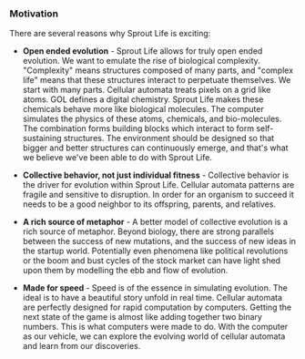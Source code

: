 ### Motivation

There are several reasons why Sprout Life is exciting:

- **Open ended evolution** - Sprout Life allows for truly open ended evolution. We want to emulate the rise of biological complexity. "Complexity" means structures composed of many parts, and "complex life" means that these structures interact to perpetuate themselves. We start with many parts. Cellular automata treats pixels on a grid like atoms. GOL defines a digital chemistry. Sprout Life makes these chemicals behave more like biological molecules. The computer simulates the physics of these atoms, chemicals, and bio-molecules. The combination forms building blocks which interact to form self-sustaining structures. The environment should be designed so that bigger and better structures can continuously emerge, and that's what we believe we've been able to do with Sprout Life.

- **Collective behavior, not just individual fitness** - Collective behavior is the driver for evolution within Sprout Life. Cellular automata patterns are fragile and sensitive to disruption. In order for an organism to succeed it needs to be a good neighbor to its offspring, parents, and relatives.

- **A rich source of metaphor** - A better model of collective evolution is a rich source of metaphor. Beyond biology, there are strong parallels between the success of new mutations, and the success of new ideas in the startup world. Potentially even phenomena like political revolutions or the boom and bust cycles of the stock market can have light shed upon them by modelling the ebb and flow of evolution.

- **Made for speed** - Speed is of the essence in simulating evolution. The ideal is to have a beautiful story unfold in real time. Cellular automata are perfectly designed for rapid computation by computers. Getting the next state of the game is almost like adding together two binary numbers. This is what computers were made to do. With the computer as our vehicle, we can explore the evolving world of cellular automata and learn from our discoveries.
